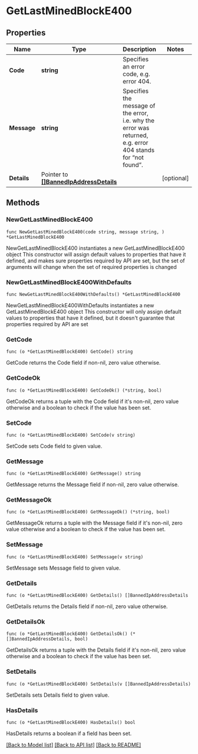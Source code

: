 # GetLastMinedBlockE400

## Properties

Name | Type | Description | Notes
------------ | ------------- | ------------- | -------------
**Code** | **string** | Specifies an error code, e.g. error 404. | 
**Message** | **string** | Specifies the message of the error, i.e. why the error was returned, e.g. error 404 stands for “not found”. | 
**Details** | Pointer to [**[]BannedIpAddressDetails**](BannedIpAddressDetails.md) |  | [optional] 

## Methods

### NewGetLastMinedBlockE400

`func NewGetLastMinedBlockE400(code string, message string, ) *GetLastMinedBlockE400`

NewGetLastMinedBlockE400 instantiates a new GetLastMinedBlockE400 object
This constructor will assign default values to properties that have it defined,
and makes sure properties required by API are set, but the set of arguments
will change when the set of required properties is changed

### NewGetLastMinedBlockE400WithDefaults

`func NewGetLastMinedBlockE400WithDefaults() *GetLastMinedBlockE400`

NewGetLastMinedBlockE400WithDefaults instantiates a new GetLastMinedBlockE400 object
This constructor will only assign default values to properties that have it defined,
but it doesn't guarantee that properties required by API are set

### GetCode

`func (o *GetLastMinedBlockE400) GetCode() string`

GetCode returns the Code field if non-nil, zero value otherwise.

### GetCodeOk

`func (o *GetLastMinedBlockE400) GetCodeOk() (*string, bool)`

GetCodeOk returns a tuple with the Code field if it's non-nil, zero value otherwise
and a boolean to check if the value has been set.

### SetCode

`func (o *GetLastMinedBlockE400) SetCode(v string)`

SetCode sets Code field to given value.


### GetMessage

`func (o *GetLastMinedBlockE400) GetMessage() string`

GetMessage returns the Message field if non-nil, zero value otherwise.

### GetMessageOk

`func (o *GetLastMinedBlockE400) GetMessageOk() (*string, bool)`

GetMessageOk returns a tuple with the Message field if it's non-nil, zero value otherwise
and a boolean to check if the value has been set.

### SetMessage

`func (o *GetLastMinedBlockE400) SetMessage(v string)`

SetMessage sets Message field to given value.


### GetDetails

`func (o *GetLastMinedBlockE400) GetDetails() []BannedIpAddressDetails`

GetDetails returns the Details field if non-nil, zero value otherwise.

### GetDetailsOk

`func (o *GetLastMinedBlockE400) GetDetailsOk() (*[]BannedIpAddressDetails, bool)`

GetDetailsOk returns a tuple with the Details field if it's non-nil, zero value otherwise
and a boolean to check if the value has been set.

### SetDetails

`func (o *GetLastMinedBlockE400) SetDetails(v []BannedIpAddressDetails)`

SetDetails sets Details field to given value.

### HasDetails

`func (o *GetLastMinedBlockE400) HasDetails() bool`

HasDetails returns a boolean if a field has been set.


[[Back to Model list]](../README.md#documentation-for-models) [[Back to API list]](../README.md#documentation-for-api-endpoints) [[Back to README]](../README.md)



